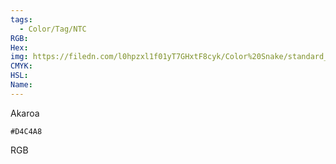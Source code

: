 ```yaml
---
tags:
  - Color/Tag/NTC
RGB:
Hex:
img: https://filedn.com/l0hpzxl1f01yT7GHxtF8cyk/Color%20Snake/standard_csv_to_svg/%23/D4C4A8.svg
CMYK:
HSL:
Name:
---
```

Akaroa
```palette
#D4C4A8
```
RGB
